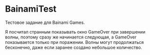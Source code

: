 # BainamiTest
Тестовое задание для Bainami Games.

Я посчитал странным показывать окно GameOver при завершении волны, поэтому сразу же начинается следующая, а GameOver показывается только при поражении.
Волны могут продолжаться бесконечно, даже если заранее создано небольшое количество.

